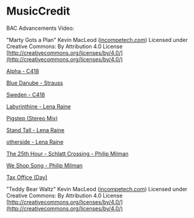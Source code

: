 # MusicCredit
BAC Advancements Video:

"Marty Gots a Plan" Kevin MacLeod ([incompetech.com](incompetech.com))
Licensed under Creative Commons: By Attribution 4.0 License
[http://creativecommons.org/licenses/by/4.0/](http://creativecommons.org/licenses/by/4.0/)

[Alpha - C418](https://www.youtube.com/watch?v=uNCGM7FJ8wQ)

[Blue Danube - Strauss](https://www.youtube.com/watch?v=K8Onx1118x8)

[Sweden - C418](https://www.youtube.com/watch?v=xIQrC4CerB8)

[Labyrinthine - Lena Raine](https://www.youtube.com/watch?v=daVhxk1Yx20)

[Pigstep (Stereo Mix)](https://www.youtube.com/watch?v=BTthtlT80Rc)

[Stand Tall - Lena Raine](https://www.youtube.com/watch?v=OuYA_siR8Hc)

[otherside - Lena Raine](https://www.youtube.com/watch?v=kK81m-A3qpU)

[The 25th Hour - Schlatt Crossing - Philip Milman](https://www.youtube.com/watch?v=44MCworZf78)

[We Shop Song - Philip Milman](https://www.youtube.com/watch?v=Y-6Plfn1yHg)

[Tax Office (Day)](https://www.youtube.com/watch?v=2R8GGwIkx2I)

"Teddy Bear Waltz" Kevin MacLeod ([incompetech.com](incompetech.com))
Licensed under Creative Commons: By Attribution 4.0 License
[http://creativecommons.org/licenses/by/4.0/](http://creativecommons.org/licenses/by/4.0/)

